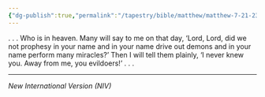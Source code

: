 ```yaml
---
{"dg-publish":true,"permalink":"/tapestry/bible/matthew/matthew-7-21-23/","title":"Matthew 7:21-23","hide":true,"tags":["bible-verse","bible-verse"],"dgHomeLink":true,"dgShowLocalGraph":true,"dgEnableSearch":true}
---
```


. . . Who is in heaven. Many will say to me on that day, ‘Lord, Lord, did we not prophesy in your name and in your name drive out demons and in your name perform many miracles?’ Then I will tell them plainly, ‘I never knew you. Away from me, you evildoers!’ . . . 

---
*New International Version (NIV)*